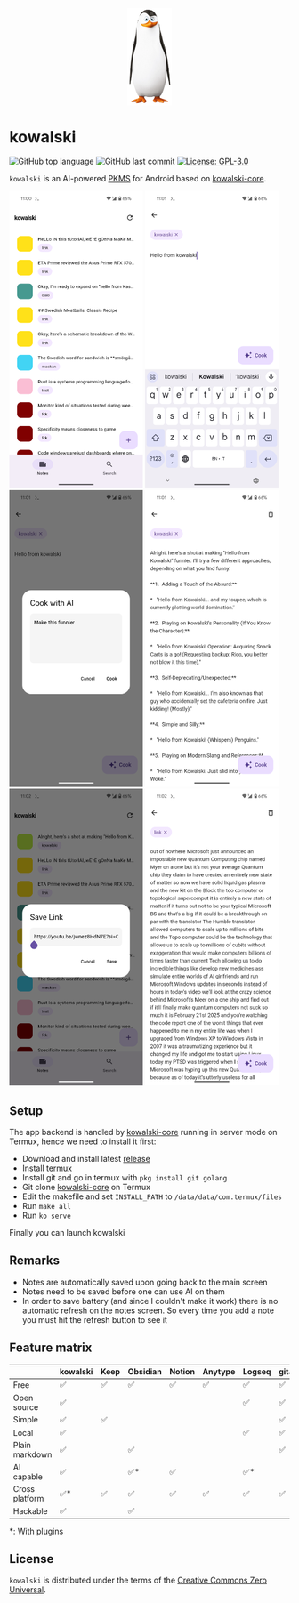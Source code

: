 <p align="center">
  <img src="assets/kowalski.png" width="80" align="center"/>
</p>

# kowalski

![GitHub top language](https://img.shields.io/github/languages/top/Zatfer17/kowalski)
![GitHub last commit](https://img.shields.io/github/last-commit/Zatfer17/kowalski)
[![License: GPL-3.0](https://img.shields.io/badge/License-CC0-orange.svg)](https://creativecommons.org/publicdomain/zero/1.0/deed.en)

`kowalski` is an AI-powered [PKMS](https://www.reddit.com/r/PKMS/comments/1ae7spf/what_is_pkm/?tl=it) for Android based on [kowalski-core](https://github.com/Zatfer17/kowalski-core).

<p float="left">
<img src="assets/screenshot-1.png" width="240" height="auto">
<img src="assets/screenshot-2.png" width="240" height="auto">
<img src="assets/screenshot-3.png" width="240" height="auto">
<img src="assets/screenshot-4.png" width="240" height="auto">
<img src="assets/screenshot-5.png" width="240" height="auto">
<img src="assets/screenshot-6.png" width="240" height="auto">
</p>

## Setup

The app backend is handled by [kowalski-core](https://github.com/Zatfer17/kowalski-core) running in server mode on Termux, hence we need to install it first:
- Download and install latest [release](https://github.com/Zatfer17/kowalski/releases)
- Install [termux](https://termux.dev/en/)
- Install git and go in termux with `pkg install git golang`
- Git clone [kowalski-core](https://github.com/Zatfer17/kowalski-core) on Termux
- Edit the makefile and set `INSTALL_PATH` to `/data/data/com.termux/files`
- Run `make all`
- Run `ko serve`

Finally you can launch kowalski

## Remarks
- Notes are automatically saved upon going back to the main screen
- Notes need to be saved before one can use AI on them
- In order to save battery (and since I couldn't make it work) there is no automatic refresh on the notes screen. So every time you add a note you must hit the refresh button to see it

## Feature matrix

|                | kowalski | Keep | Obsidian | Notion | Anytype | Logseq | gitJournal | MyMind | Fabric |
|----------------|----------|------|----------|--------|---------|--------|------------|--------|--------|
| Free           | ✅        | ✅    | ✅        | ✅      | ✅       | ✅      | ✅          | ✅      | ✅      |
| Open source    | ✅        |      |          |        |         | ✅      | ✅          |        |        |
| Simple         | ✅        | ✅    |          |        |         |        | ✅          |        |        |
| Local          | ✅        |      |          |        |         | ✅      | ✅          |        |        |
| Plain markdown | ✅        |      | ✅        |        |         |        | ✅          |        |        |
| AI capable     | ✅        |      | ✅*       | ✅      |         | ✅*     |            | ✅      | ✅      |
| Cross platform | ✅*       | ✅    | ✅        | ✅      | ✅       | ✅      | ✅          | ✅      | ✅      |
| Hackable       | ✅        |      | ✅        |        |         |        |            |        |        |

*: With plugins

## License

`kowalski` is distributed under the terms of the [Creative Commons Zero Universal](https://creativecommons.org/publicdomain/zero/1.0/deed.en).
